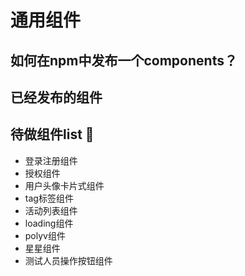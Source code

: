 # 通用组件

## 如何在npm中发布一个components？

## 已经发布的组件

## 待做组件list :slightly_smiling_face:
- 登录注册组件
- 授权组件
- 用户头像卡片式组件
- tag标签组件
- 活动列表组件
- loading组件
- polyv组件
- 星星组件
- 测试人员操作按钮组件
